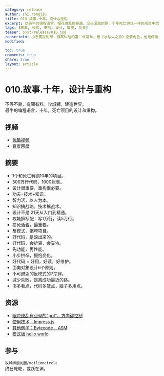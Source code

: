 ```yaml
---
category: release
author: shi.rongjiu
title: 010.故事.十年，设计与重构
excerpt: 以最牛的编程语言，眼花缭乱的穿越，没头没脑的聊，十年死亡游戏一样的项目中的设计和重构。  
tags: [故事, 模式, 重构, 设计, 敏捷, 功夫]
teaser: post/release/010.jpg
teaserinfo: 小恶魔提利昂，极其纠结的富二代屌丝，是《冰与火之歌》重要角色。他是侏儒，容貌丑陋，但他喜爱读书，善于思考，富有谋略，有着波澜壮阔曲折的苦逼人生。
modified: 

toc: true
comments: true
share: true
layout: article
---
```


# 010.故事.十年，设计与重构

不等不靠，有囧有料。攻城狮，建造世界。  
最牛的编程语言，十年，死亡项目的设计和重构。  

## 视频

  * [优酷视频](http://v.youku.com/v_show/id_XODM4MTk1MzE2.html)
  * [百度网盘](http://yun.baidu.com/share/link?shareid=3935315343&uk=1380913564&fid=166976258443636)

## 摘要

  * 1个和死亡赛跑10年的项目。
  * 500万行代码，1000张表。
  * 设计很重要，重构很必要。
  * 功夫=技术+知识。
  * 智力活，以人为本。
  * 知识搞战略，技术搞战术。
  * 设计不是 21天从入门到精通。
  * 攻城狮标配：写1万行，读5万行。
  * 拼死活着，最重要。
  * 反模式，拖垮项目。
  * 好代码，是滚出来的。
  * 好代码，会折衷，会妥协。
  * 先功能，再性能。
  * 小步拱卒，拥抱变化。
  * 好代码 = 好用，好读，好维护。
  * 面向对象设计6个原则。
  * 不可避免的反模式的7宗罪。
  * 减少失败，是离成功最近的路。
  * 书多看点，代码多敲点，脑子多用点。

## 资源

  * [眼花缭乱有点晕的“ppt”，方向键控制](../rawpage/htm/002.release-005.htm)
  * [使用技术 - Impress.js](http://bartaz.github.io/impress.js/)
  * [其他例子：Bytecode .. ASM](http://pkoperek.github.io/bytecode-presentation)
  * [模式版 hello world](https://github.com/moilioncircle/moilioncircle.product/tree/master/release/2014-001/005.ex.design-refactor/dp-hello-world/com/moilioncircle/r005)

## 参与

`攻城狮朋友圈/moilioncircle`  
终日乾乾，或跃在渊。
